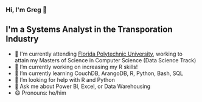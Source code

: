 ### Hi, I'm Greg 👋

## I'm a Systems Analyst in the Transporation Industry


- 🏫 I'm currently attending [Florida Polytechnic University](https://floridapoly.edu), working to attain my Masters of Science in Computer Science (Data Science Track)
- 🔭 I’m currently working on increasing my R skills!
- 🌱 I’m currently learning CouchDB, ArangoDB, R, Python, Bash, SQL
- 🤔 I’m looking for help with R and Python
- 💬 Ask me about Power BI, Excel, or Data Warehousing
- 😄 Pronouns: he/him

